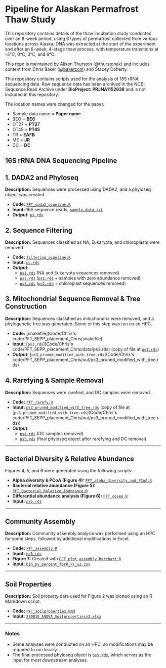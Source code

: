 # Pipeline for Alaskan Permafrost Thaw Study

This repository contains details of the thaw incubation study conducted over an 8-week period, using 6 types of permafrost collected from various locations across Alaska. DNA was extracted at the start of the experiment and after an 8-week, 4-stage thaw process, with temperature transitions at -3°C, 0°C, 3°C, and 6°C.

This repo is maintained by Alison Thurston ([@thurstonak](https://github.com/thurstonak)) and includes content from Chris Baker ([@bakerccm](https://github.com/bakerccm)) and Stacey Doherty.

This repository contains scripts used for the analysis of 16S rRNA sequencing data. Raw sequence data has been archived in the NCBI Sequence Read Archive under **BioProject: PRJNA1152638** and is not included in this repository.

The location names were changed for the paper.
- Sample data name = **Paper name**
- BEO = **BEO**
- OT27 = **PT27**
- OT45 = **PT45**
- TR = **EAFB**
- ME = **JR**
- DC = **DC**

## 16S rRNA DNA Sequencing Pipeline

## 1. DADA2 and Phyloseq 

**Description:** Sequences were processed using DADA2, and a phyloseq object was created.

- **Code:** [`PFT_dada2_pipeline.R`](Code/PFT_dada2_pipeline.R)
- **Input:** 16S sequence reads, [`sample_data.txt`](Data/sample_data.txt)
- **Output:** [`ps.rds`](outputs/ps.rds)

## 2. Sequence Filtering

**Description:** Sequences classified as NA, Eukaryota, and chloroplasts were removed.

- **Code:** [`filtering_pipeline.R`](Code/filtering_pipeline.R)
- **Input:** [`ps.rds`](outputs/ps.rds)
- **Output:**
  - [`ps1.rds`](outputs/ps1.rds) (NA and Eukaryota sequences removed)
  - [`ps2.rds`](outputs/ps2.rds) ([`ps1.rds`](outputs/ps1.rds) + samples with zero abundance removed)
  - [`ps3.rds`](outputs/ps3.rds) ([`ps2.rds`](outputs/ps2.rds) + chloroplast sequences removed)

## 3. Mitochondrial Sequence Removal & Tree Construction

**Description:** Sequences classified as mitochondria were removed, and a phylogenetic tree was generated. Some of this step was run on an HPC. 

- **Code:** [snakefile](Code/Chris's code/PFT_SEPP_placement_Chris/snakefile)
- **Input:** [`ps3.rds`](Code/Chris's code/PFT_SEPP_placement_Chris/data/ps3.rds) (copy of file at [`ps3.rds`](outputs/ps3.rds))
- **Output:** [`ps3_pruned_modified_with_tree.rds`](Code/Chris's code/PFT_SEPP_placement_Chris/out/ps3_pruned_modified_with_tree.rds)

## 4. Rarefying & Sample Removal

**Description:** Sequences were rarefied, and DC samples were removed.

- **Code:** [`PFT_rarefy.R`](Code/PFT_rarefy.R)
- **Input:** [`ps3_pruned_modified_with_tree.rds`](outputs/ps3_pruned_modified_with_tree.rds) (copy of file at [`ps3_pruned_modified_with_tree.rds`](Code/Chris's code/PFT_SEPP_placement_Chris/out/ps3_pruned_modified_with_tree.rds))
- **Output:**
  - [`ps4.rds`](outputs/ps4.rds) (DC samples removed)
  - [`ps5.rds`](outputs/ps5.rds) (final phyloseq object after rarefying and DC removal)

---

## Bacterial Diversity & Relative Abundance

Figures 4, 5, and 6 were generated using the following scripts:

- **Alpha diversity & PCoA (Figure 4):** [`PFT_alpha_diversity_and_PCoA.R`](Code/PFT_alpha_diversity_and_PCoA.R)
- **Bacterial relative abundance (Figure 5):** [`PFT_Bacterial_Relative_Abundance.R`](Code/PFT_Bacterial_Relative_Abundance.R)
- **Differential abundance analysis (Figure 6):** [`PFT_deseq.R`](Code/PFT_deseq.R)
- **Input:** [`ps5.rds`](outputs/ps5.rds)

---

## Community Assembly

**Description:** Community assembly analysis was performed using an HPC for some steps, followed by additional modifications in Excel.

- **Code:** [`PFT_assembly.R`](Code/PFT_assembly.R)
- **Input:** [`ps5.rds`](outputs/ps5.rds)
- **Figure 7:** Created with [`PFT_plot_assembly_barchart.R`](Code/PFT_plot_assembly_barchart.R)
- **Input:** [`bin_by_percent_forR_FT_v2.csv`](Data/Data/bin_by_percent_forR_FT_v2.csv)

---

## Soil Properties

**Description:** Soil property data used for Figure 2 was plotted using an R Markdown script.

- **Code:** [`PFT_soilproperties.Rmd`](Code/PFT_soilproperties.Rmd)
- **Input:** [`230810_ANOVA_Soilpropertiesv3.xlsx`](Data/230810_ANOVA_Soilpropertiesv3.xlsx)

---

### Notes
- Some analyses were conducted on an HPC, so modifications may be required to run locally.
- The final processed phyloseq object is [`ps5.rds`](outputs/ps5.rds), which serves as the input for most downstream analyses.

